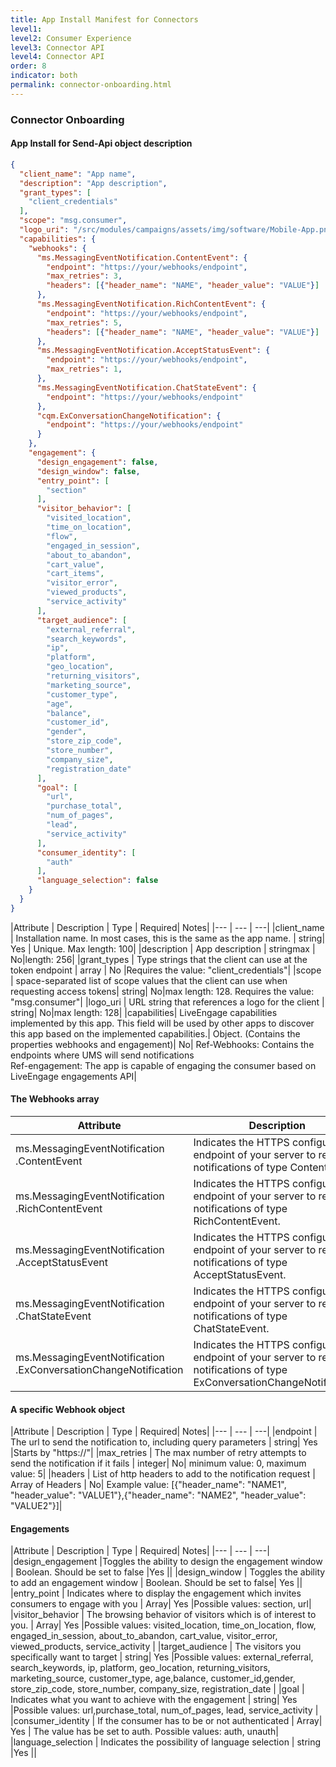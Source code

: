 ```yaml
---
title: App Install Manifest for Connectors
level1:
level2: Consumer Experience
level3: Connector API
level4: Connector API
order: 8
indicator: both
permalink: connector-onboarding.html
---
```


### Connector Onboarding

#### App Install for Send-Api object description

```json
{
  "client_name": "App name",
  "description": "App description",
  "grant_types": [
    "client_credentials"
  ],
  "scope": "msg.consumer",
  "logo_uri": "/src/modules/campaigns/assets/img/software/Mobile-App.png",
  "capabilities": {
    "webhooks": {
      "ms.MessagingEventNotification.ContentEvent": {
        "endpoint": "https://your/webhooks/endpoint",
        "max_retries": 3,
        "headers": [{"header_name": "NAME", "header_value": "VALUE"}]
      },
      "ms.MessagingEventNotification.RichContentEvent": {
        "endpoint": "https://your/webhooks/endpoint",
        "max_retries": 5,
        "headers": [{"header_name": "NAME", "header_value": "VALUE"}]
      },
      "ms.MessagingEventNotification.AcceptStatusEvent": {
        "endpoint": "https://your/webhooks/endpoint",
        "max_retries": 1,
      },
      "ms.MessagingEventNotification.ChatStateEvent": {
        "endpoint": "https://your/webhooks/endpoint"
      },
      "cqm.ExConversationChangeNotification": {
        "endpoint": "https://your/webhooks/endpoint"
      }
    },
    "engagement": {
      "design_engagement": false,
      "design_window": false,
      "entry_point": [
        "section"
      ],
      "visitor_behavior": [
        "visited_location",
        "time_on_location",
        "flow",
        "engaged_in_session",
        "about_to_abandon",
        "cart_value",
        "cart_items",
        "visitor_error",
        "viewed_products",
        "service_activity"
      ],
      "target_audience": [
        "external_referral",
        "search_keywords",
        "ip",
        "platform",
        "geo_location",
        "returning_visitors",
        "marketing_source",
        "customer_type",
        "age",
        "balance",
        "customer_id",
        "gender",
        "store_zip_code",
        "store_number",
        "company_size",
        "registration_date"
      ],
      "goal": [
        "url",
        "purchase_total",
        "num_of_pages",
        "lead",
        "service_activity"
      ],
      "consumer_identity": [
        "auth"
      ],
      "language_selection": false
    }
  }
}
```

|Attribute | Description | Type | Required| Notes|
|--- | --- | ---|
|client_name | Installation name. In most cases, this is the same as the app name. | string| Yes | Unique. Max length: 100|
|description | App description | stringmax | No|length: 256|
|grant_types | Type strings that the client can use at the token endpoint | array | No |Requires the value: "client_credentials"|
|scope | space-separated list of scope values that the client can use when requesting access tokens| string| No|max length: 128. Requires the value: "msg.consumer"|
|logo_uri | URL string that references a logo for the client | string| No|max length: 128|
|capabilities| LiveEngage capabilities implemented by this app. This field will be used by other apps to discover this app based on the implemented capabilities.| Object. (Contains the properties webhooks and engagement)| No| Ref-Webhooks: Contains the endpoints where UMS will send notifications <br /> Ref-engagement: The app is capable of engaging the consumer based on LiveEngage engagements API|

#### The Webhooks array

|Attribute | Description | Type |
|--- | --- | ---|
|ms.MessagingEventNotification .ContentEvent | Indicates the HTTPS configuration endpoint of your server to receive notifications of type ContentEvent. | webhook |
|ms.MessagingEventNotification .RichContentEvent |  Indicates the HTTPS configuration endpoint of your server to receive notifications of type RichContentEvent. | webhook |
|ms.MessagingEventNotification .AcceptStatusEvent |Indicates the HTTPS configuration endpoint of your server to receive notifications of type AcceptStatusEvent. |  webhook |
|ms.MessagingEventNotification .ChatStateEvent | Indicates the HTTPS configuration endpoint of your server to receive notifications of type ChatStateEvent. |  webhook |
|ms.MessagingEventNotification .ExConversationChangeNotification | Indicates the HTTPS configuration endpoint of your server to receive notifications of type ExConversationChangeNotification. |  webhook |

#### A specific Webhook object

|Attribute | Description | Type | Required| Notes|
|--- | --- | ---|
|endpoint | The url to send the notification to, including query parameters | string| Yes |Starts by "https://"|
|max_retries | The max number of retry attempts to send the notification if it fails | integer| No| minimum value: 0, maximum value: 5|
|headers | List of http headers to add to the notification request | Array of Headers | No| Example value:  [{"header_name": "NAME1", "header_value": "VALUE1"},{"header_name": "NAME2", "header_value": "VALUE2"}]|

#### Engagements

|Attribute | Description | Type | Required| Notes|
|--- | --- | ---|
|design_engagement |Toggles the ability to design the engagement window | Boolean. Should be set to false |Yes ||
|design_window | Toggles the ability to add an engagement window | Boolean. Should be set to false| Yes ||
|entry_point |  Indicates where to display the engagement which invites consumers to engage with you | Array| Yes |Possible values: section, url|
|visitor_behavior | The browsing behavior of visitors which is of interest to you.  | Array| Yes |Possible values: visited_location, time_on_location, flow, engaged_in_session, about_to_abandon, cart_value, visitor_error, viewed_products, service_activity |
|target_audience | The visitors you specifically want to target |  string| Yes |Possible values: external_referral, search_keywords, ip, platform, geo_location, returning_visitors, marketing_source, customer_type, age,balance, customer_id,gender, store_zip_code, store_number, company_size, registration_date |
|goal |  Indicates what you want to achieve with the engagement | string| Yes |Possible values: url,purchase_total, num_of_pages, lead, service_activity |
|consumer_identity | If the consumer has to be or not authenticated |  Array| Yes | The value has be set to auth. Possible values: auth, unauth|
|language_selection | Indicates the possibility of language selection  |  string |Yes ||
